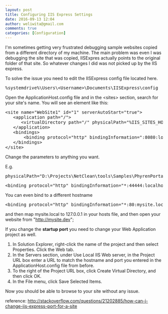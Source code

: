 ```yaml
---
layout: post
title: Configuring IIS Express Settings
date: 2016-09-13 12:04
author: weliwita@gmail.com
comments: true
categories: [Configuration]
---
```

I'm sometimes getting very frustrated debugging sample websites copied from a different directory of my machine. The main problem was even I was debugging the site that was copied, IISExpres actually points to the original folder of that site. So whatever changes I did was not picked up by the IIS express.

To solve the issue you need to edit the IISExpress config file located here.
<pre class="lang:default decode:true">%systemdrive%\Users\&lt;Username&gt;\Documents\IISExpress\config</pre>
Open the ApplicationHost.config file and in the &lt;sites&gt; section, search for your site's name. You will see an element like this:
<pre class="lang:default decode:true ">&lt;site name="WebSite1" id="1" serverAutoStart="true"&gt;
   &lt;application path="/"&gt;
      &lt;virtualDirectory path="/" physicalPath="%IIS_SITES_HOME%\WebSite1" /&gt;
   &lt;/application&gt;
   &lt;bindings&gt;
       &lt;binding protocol="http" bindingInformation=":8080:localhost" /&gt;
   &lt;/bindings&gt;
&lt;/site&gt;</pre>
Change the parameters to anything you want.

E.g.
<pre class="lang:default decode:true">physicalPath="D:\Projects\NetClean\tools\Samples\PhyrenPortal\PhyrenPoral"</pre>
<pre class="lang:default decode:true ">&lt;binding protocol="http" bindingInformation="*:44444:localhost" /&gt;</pre>
You can even bind to a different hostname
<pre class="lang:default decode:true">&lt;binding protocol="http" bindingInformation="*:80:mysite.local" /&gt;</pre>
and then map mysite.local to 127.0.0.1 in your hosts file, and then open your website from "http://mysite.dev";

If you change the <strong>startup port</strong> you need to change your Web Application project as well.
<ol>
 	<li>In Solution Explorer, right-click the name of the project and then select Properties. Click the Web tab.</li>
 	<li>In the Servers section, under Use Local IIS Web server, in the Project URL box enter a URL to match the hostname and port you entered in the ApplicationHost.config file from before.</li>
 	<li>To the right of the Project URL box, click Create Virtual Directory, and then click OK.</li>
 	<li>In the File menu, click Save Selected Items.</li>
</ol>
Now you should be able to browse to your site without any issue.

reference: http://stackoverflow.com/questions/21202885/how-can-i-change-iis-express-port-for-a-site
